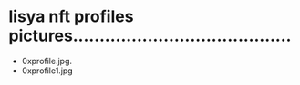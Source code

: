 # lisya nft profiles pictures.........................................
- 0xprofile.jpg.
- 0xprofile1.jpg
